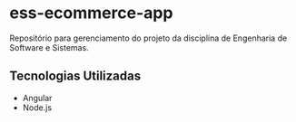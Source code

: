 # ess-ecommerce-app
Repositório para gerenciamento do projeto da disciplina de Engenharia de Software e Sistemas.

## Tecnologias Utilizadas
* Angular
* Node.js
